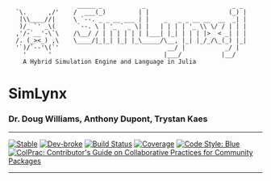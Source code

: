 ```
                   _____ _           _                        _ _
  `\.      ,/'    /  ___(_)         | |                      (_) |
   |\\____//|     \ `--. _ _ __ ___ | |    _   _ _ __ __  __  _| |
   )/_ `' _\(      `--. \ | '_ ` _ \| |   | | | | '_ \\ \/ / | | |
  ,'/-`__'-\`\    /\__/ / | | | | | | |___| |_| | | | |>  < _| | |
  /. (_><_) ,\    \____/|_|_| |_| |_\_____/\__, |_| |_/_/\_(_) |_|
  '`)/`--'\(`'                              __/ |           _/ |
    '      '                               |___/           |__/
    A Hybrid Simulation Engine and Language in Julia
```

# SimLynx
### Dr. Doug Williams, Anthony Dupont, Trystan Kaes

---

[![Stable](https://img.shields.io/badge/docs-stable-blue.svg)](https://LynxUCD.github.io/SimLynx.jl/stable)
[![Dev-broke](https://img.shields.io/badge/docs-dev-blue.svg)](https://LynxUCD.github.io/SimLynx.jl/dev)
[![Build Status](https://travis-ci.com/LynxUCD/SimLynx.jl.svg?branch=master)](https://travis-ci.com/LynxUCD/SimLynx.jl)
[![Coverage](https://codecov.io/gh/LynxUCD/SimLynx.jl/branch/master/graph/badge.svg)](https://codecov.io/gh/LynxUCD/SimLynx.jl)
[![Code Style: Blue](https://img.shields.io/badge/code%20style-blue-4495d1.svg)](https://github.com/invenia/BlueStyle)
[![ColPrac: Contributor's Guide on Collaborative Practices for Community Packages](https://img.shields.io/badge/ColPrac-Contributor's%20Guide-blueviolet)](https://github.com/SciML/ColPrac)

---
